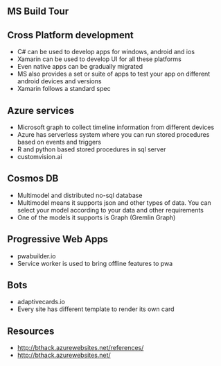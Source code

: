 MS Build Tour
-------------

## Cross Platform development
- C# can be used to develop apps for windows, android and ios
- Xamarin can be used to develop UI for all these platforms
- Even native apps can be gradually migrated
- MS also provides a set or suite of apps to test your app on different android devices and versions
- Xamarin follows a standard spec

## Azure services
- Microsoft graph to collect timeline information from different devices 
- Azure has serverless system where you can run stored procedures based on events and triggers
- R and python based stored procedures in sql server
- customvision.ai

## Cosmos DB
- Multimodel and distributed no-sql database
- Multimodel means it supports json and other types of data. You can select your model according to your data and other requirements
- One of the models it supports is Graph (Gremlin Graph)

## Progressive Web Apps
- pwabuilder.io
- Service worker is used to bring offline features to pwa

## Bots
- adaptivecards.io
- Every site has different template to render its own card

## Resources
- http://bthack.azurewebsites.net/references/
- http://bthack.azurewebsites.net/